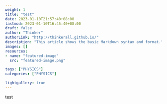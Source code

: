 ```yaml
---
weight: 1
title: "test"
date: 2023-01-10T21:57:40+08:00
lastmod: 2023-01-10T16:45:40+08:00
draft: false
author: "Thinker"
authorLink: "http://thinkerall.github.io/"
description: "This article shows the basic Markdown syntax and format."
images: []
resources:
- name: "featured-image"
  src: "featured-image.png"

tags: ["PHYSICS"]
categories: ["PHYSICS"]

lightgallery: true
---
```

test